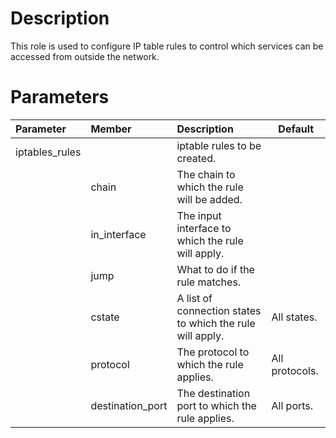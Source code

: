 # Description

This role is used to configure IP table rules to control which services can be accessed from outside the network. 

# Parameters

| Parameter      | Member           | Description                                               | Default        |
|:---------------|:-----------------|:----------------------------------------------------------|----------------|
| iptables_rules |                  | iptable rules to be created.                              |                |
|                | chain            | The chain to which the rule will be added.                |                |
|                | in_interface     | The input interface to which the rule will apply.         |                |
|                | jump             | What to do if the rule matches.                           |                |
|                | cstate           | A list of connection states to which the rule will apply. | All states.    |
|                | protocol         | The protocol to which the rule applies.                   | All protocols. |
|                | destination_port | The destination port to which the rule applies.           | All ports.     |
